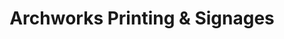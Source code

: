 ---
title: "Archworks Printing & Signages"
url: /manila/archworks-printing-und-signages/
shop: Kopieren
---